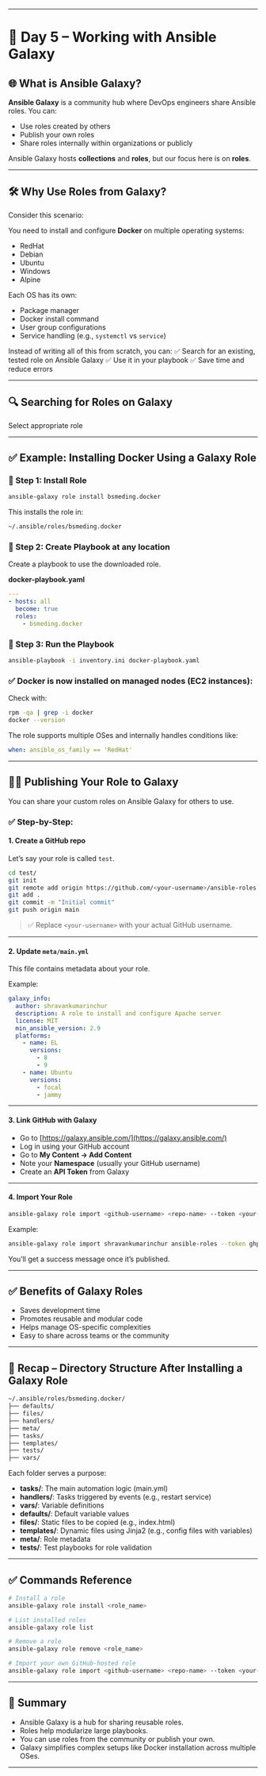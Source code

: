 
---

# 📘 Day 5 – Working with Ansible Galaxy

## 🌐 What is Ansible Galaxy?

**Ansible Galaxy** is a community hub where DevOps engineers share Ansible roles. You can:

* Use roles created by others
* Publish your own roles
* Share roles internally within organizations or publicly

Ansible Galaxy hosts **collections** and **roles**, but our focus here is on **roles**.

---

## 🛠️ Why Use Roles from Galaxy?

Consider this scenario:

You need to install and configure **Docker** on multiple operating systems:

* RedHat
* Debian
* Ubuntu
* Windows
* Alpine

Each OS has its own:

* Package manager
* Docker install command
* User group configurations
* Service handling (e.g., `systemctl` vs `service`)

Instead of writing all of this from scratch, you can:
✅ Search for an existing, tested role on Ansible Galaxy
✅ Use it in your playbook
✅ Save time and reduce errors

---

## 🔍 Searching for Roles on Galaxy
 
 Select appropriate role
 
 
---

## ✅ Example: Installing Docker Using a Galaxy Role

### 🔹 Step 1: Install Role

```bash
ansible-galaxy role install bsmeding.docker
```

This installs the role in:

```bash
~/.ansible/roles/bsmeding.docker
```

### 🔹 Step 2: Create Playbook at any location 

Create a playbook to use the downloaded role.

**docker-playbook.yaml**

```yaml
---
- hosts: all
  become: true
  roles:
    - bsmeding.docker
```

### 🔹 Step 3: Run the Playbook

```bash
ansible-playbook -i inventory.ini docker-playbook.yaml
```

### ✅ Docker is now installed on managed nodes (EC2 instances):

Check with:

```bash
rpm -qa | grep -i docker
docker --version
```

The role supports multiple OSes and internally handles conditions like:

```yaml
when: ansible_os_family == 'RedHat'
```

---

## 🧑‍💻 Publishing Your Role to Galaxy

You can share your custom roles on Ansible Galaxy for others to use.

### ✅ Step-by-Step:

#### 1. Create a GitHub repo

Let’s say your role is called `test`.

```bash
cd test/
git init
git remote add origin https://github.com/<your-username>/ansible-roles.git
git add .
git commit -m "Initial commit"
git push origin main
```

> ✅ Replace `<your-username>` with your actual GitHub username.

---

#### 2. Update `meta/main.yml`

This file contains metadata about your role.

Example:

```yaml
galaxy_info:
  author: shravankumarinchur
  description: A role to install and configure Apache server
  license: MIT
  min_ansible_version: 2.9
  platforms:
    - name: EL
      versions:
        - 8
        - 9
    - name: Ubuntu
      versions:
        - focal
        - jammy
```

---

#### 3. Link GitHub with Galaxy

* Go to [https://galaxy.ansible.com/](https://galaxy.ansible.com/)
* Log in using your GitHub account
* Go to **My Content → Add Content**
* Note your **Namespace** (usually your GitHub username)
* Create an **API Token** from Galaxy

---

#### 4. Import Your Role

```bash
ansible-galaxy role import <github-username> <repo-name> --token <your-token>
```

Example:

```bash
ansible-galaxy role import shravankumarinchur ansible-roles --token ghp_XXXXXXXXXXXXXXXXXXXX
```

You’ll get a success message once it’s published.

---

## ✅ Benefits of Galaxy Roles

* Saves development time
* Promotes reusable and modular code
* Helps manage OS-specific complexities
* Easy to share across teams or the community

---

## 📁 Recap – Directory Structure After Installing a Galaxy Role

```bash
~/.ansible/roles/bsmeding.docker/
├── defaults/
├── files/
├── handlers/
├── meta/
├── tasks/
├── templates/
├── tests/
├── vars/
```

Each folder serves a purpose:

* **tasks/**: The main automation logic (main.yml)
* **handlers/**: Tasks triggered by events (e.g., restart service)
* **vars/**: Variable definitions
* **defaults/**: Default variable values
* **files/**: Static files to be copied (e.g., index.html)
* **templates/**: Dynamic files using Jinja2 (e.g., config files with variables)
* **meta/**: Role metadata
* **tests/**: Test playbooks for role validation

---

## ✅ Commands Reference

```bash
# Install a role
ansible-galaxy role install <role_name>

# List installed roles
ansible-galaxy role list

# Remove a role
ansible-galaxy role remove <role_name>

# Import your own GitHub-hosted role
ansible-galaxy role import <github-username> <repo-name> --token <your-token>
```

---

## 🧠 Summary

* Ansible Galaxy is a hub for sharing reusable roles.
* Roles help modularize large playbooks.
* You can use roles from the community or publish your own.
* Galaxy simplifies complex setups like Docker installation across multiple OSes.

---

